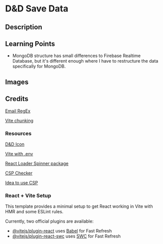 # D&D Save Data

## Description



## Learning Points

* MongoDB structure has small differences to Firebase Realtime Database, but it's different enough where I have to restructure the data specifically for MongoDB.

## Images



## Credits

[Email RegEx](https://stackoverflow.com/questions/50747643/how-can-i-add-support-for-a-plus-sign-in-this-email-validation-regex)

[Vite chunking](https://github.com/vitejs/vite/discussions/9440#discussioncomment-5913798)

### Resources

[D&D Icon](https://icons8.com/icon/104704/dungeons-and-dragons)

[Vite with .env](https://vitejs.dev/guide/env-and-mode)

[React Loader Spinner package](https://github.com/mhnpd/react-loader-spinner)

[CSP Checker](https://csp-evaluator.withgoogle.com/)

[Idea to use CSP](https://stackoverflow.com/questions/45366744/refused-to-load-the-font-datafont-woff-it-violates-the-following-content)


### React + Vite Setup

This template provides a minimal setup to get React working in Vite with HMR and some ESLint rules.

Currently, two official plugins are available:

- [@vitejs/plugin-react](https://github.com/vitejs/vite-plugin-react/blob/main/packages/plugin-react/README.md) uses [Babel](https://babeljs.io/) for Fast Refresh
- [@vitejs/plugin-react-swc](https://github.com/vitejs/vite-plugin-react-swc) uses [SWC](https://swc.rs/) for Fast Refresh
